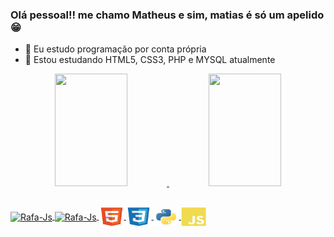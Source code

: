 ### Olá pessoal!! me chamo Matheus e sim, matias é só um apelido 😁

- 🔭 Eu estudo programação por conta própria
- 🌱 Estou estudando HTML5, CSS3, PHP e MYSQL atualmente

<div align="center">
  <a href="https://github.com/matiash26">
  <img width="48%"height="180em" src="https://github-readme-stats.vercel.app/api?username=matiash26&show_icons=true&theme=dracula&include_all_commits=true&count_private=true"/>
  <img width="48%"height="180em" src="https://github-readme-stats.vercel.app/api/top-langs/?username=matiasH26&layout=compact&langs_count=7&theme=dracula"/>
</div>
  <div style="display: inline_block"><br>
    
<img align="center" alt="Rafa-Js" height="30" width="40"
src="https://cdn.jsdelivr.net/gh/devicons/devicon/icons/php/php-original.svg" />
 <img align="center" alt="Rafa-Js" height="30" width="40" src="https://cdn.jsdelivr.net/gh/devicons/devicon/icons/mysql/mysql-original.svg" />
   <img align="center" alt="Rafa-HTML" height="30" width="40" src="https://raw.githubusercontent.com/devicons/devicon/master/icons/html5/html5-original.svg">
  <img align="center" alt="Rafa-CSS" height="30" width="40" src="https://raw.githubusercontent.com/devicons/devicon/master/icons/css3/css3-original.svg">
   <img align="center" alt="Rafa-Python" height="30" width="40" src="https://raw.githubusercontent.com/devicons/devicon/master/icons/python/python-original.svg">
  <img align="center" alt="Rafa-Js" height="30" width="40" src="https://raw.githubusercontent.com/devicons/devicon/master/icons/javascript/javascript-plain.svg">
</div>
